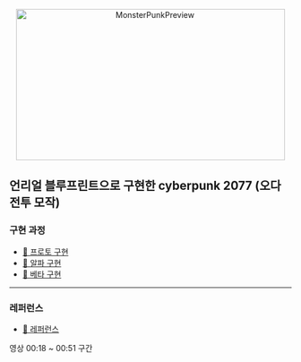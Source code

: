 <p align="center">
  <img width="480" height="270" alt="MonsterPunkPreview" src="https://github.com/user-attachments/assets/c866c71f-bbf1-4df8-9343-fbbec19b9c02" />
</p>

## 언리얼 블루프린트으로 구현한 cyberpunk 2077 (오다 전투 모작)

### 구현 과정
- [🎥 프로토 구현](https://youtu.be/PL6mB2T5OkM)
- [🎥 알파 구현](https://youtu.be/ODVAJgb1-oE)
- [🎥 베타 구현](https://youtu.be/PilWsNy3X2g)

---

### 레퍼런스
- [🎥 레퍼런스](https://youtu.be/cokKM3-S1bU?si=u0I_CP4fN04a_133)

영상 00:18 ~ 00:51 구간

